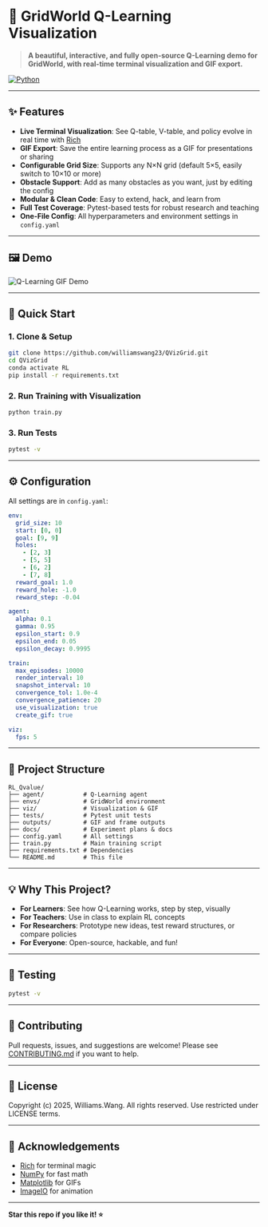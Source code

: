 # 🚀 GridWorld Q-Learning Visualization

> **A beautiful, interactive, and fully open-source Q-Learning demo for GridWorld, with real-time terminal visualization and GIF export.**

[![Python](https://img.shields.io/badge/Python-3.8+-blue.svg)](https://python.org)

---

## ✨ Features

- **Live Terminal Visualization**: See Q-table, V-table, and policy evolve in real time with [Rich](https://github.com/Textualize/rich)
- **GIF Export**: Save the entire learning process as a GIF for presentations or sharing
- **Configurable Grid Size**: Supports any N×N grid (default 5×5, easily switch to 10×10 or more)
- **Obstacle Support**: Add as many obstacles as you want, just by editing the config
- **Modular & Clean Code**: Easy to extend, hack, and learn from
- **Full Test Coverage**: Pytest-based tests for robust research and teaching
- **One-File Config**: All hyperparameters and environment settings in `config.yaml`

---

## 🖼️ Demo

![Q-Learning GIF Demo](fig/q_evolution.gif)

---

## 🏁 Quick Start

### 1. Clone & Setup

```bash
git clone https://github.com/williamswang23/QVizGrid.git
cd QVizGrid
conda activate RL
pip install -r requirements.txt
```

### 2. Run Training with Visualization

```bash
python train.py
```

### 3. Run Tests

```bash
pytest -v
```

---

## ⚙️ Configuration

All settings are in `config.yaml`:

```yaml
env:
  grid_size: 10
  start: [0, 0]
  goal: [9, 9]
  holes:
    - [2, 3]
    - [5, 5]
    - [6, 2]
    - [7, 8]
  reward_goal: 1.0
  reward_hole: -1.0
  reward_step: -0.04

agent:
  alpha: 0.1
  gamma: 0.95
  epsilon_start: 0.9
  epsilon_end: 0.05
  epsilon_decay: 0.9995

train:
  max_episodes: 10000
  render_interval: 10
  snapshot_interval: 10
  convergence_tol: 1.0e-4
  convergence_patience: 20
  use_visualization: true
  create_gif: true

viz:
  fps: 5
```

---

## 📂 Project Structure

```
RL_Qvalue/
├── agent/           # Q-Learning agent
├── envs/            # GridWorld environment
├── viz/             # Visualization & GIF
├── tests/           # Pytest unit tests
├── outputs/         # GIF and frame outputs
├── docs/            # Experiment plans & docs
├── config.yaml      # All settings
├── train.py         # Main training script
├── requirements.txt # Dependencies
└── README.md        # This file
```

---

## 💡 Why This Project?

- **For Learners**: See how Q-Learning works, step by step, visually
- **For Teachers**: Use in class to explain RL concepts
- **For Researchers**: Prototype new ideas, test reward structures, or compare policies
- **For Everyone**: Open-source, hackable, and fun!

---

## 🧪 Testing

```bash
pytest -v
```

---

## 🤝 Contributing

Pull requests, issues, and suggestions are welcome! Please see [CONTRIBUTING.md](CONTRIBUTING.md) if you want to help.

---

## 📄 License

Copyright (c) 2025, Williams.Wang. All rights reserved. Use restricted under LICENSE terms.

---

## 🙏 Acknowledgements

- [Rich](https://github.com/Textualize/rich) for terminal magic
- [NumPy](https://numpy.org/) for fast math
- [Matplotlib](https://matplotlib.org/) for GIFs
- [ImageIO](https://imageio.readthedocs.io/) for animation

---

**Star this repo if you like it! ⭐️** 